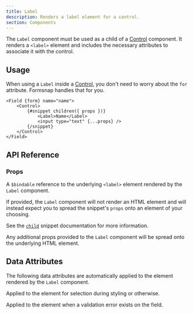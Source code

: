 ```yaml
---
title: Label
description: Renders a label element for a control.
section: Components
---
```


<script>
	import { PropField } from '@svecodocs/kit'
</script>

The `Label` component must be used as a child of a [Control](/docs/components/control) component. It renders a `<label>` element and includes the necessary attributes to associate it with the control.

## Usage

When using a `Label` inside a [Control](/docs/components/control), you don't need to worry about the `for` attribute. Formsnap handles that for you.

```svelte {3}
<Field {form} name="name">
	<Control>
		{#snippet children({ props })}
			<Label>Name</Label>
			<input type="text" {...props} />
		{/snippet}
	</Control>
</Field>
```

## API Reference

### Props

<PropField type="HTMLElement | null" name="ref">

A `$bindable` reference to the underlying `<label>` element rendered by the `Label` component.

</PropField>

<PropField type="Snippet" name="child">

If provided, the `Label` component will not render an HTML element and will instead expect you to spread the snippet's `props` onto an element of your choosing.

See the [`child`](/docs/composition/child) snippet documentation for more information.

</PropField>

<PropField type="HTMLAttributes<HTMLLabelElement>" name="...rest">

Any additional props provided to the `Label` component will be spread onto the underlying HTML element.

</PropField>

## Data Attributes

The following data attributes are automatically applied to the element rendered by the `Label` component.

<PropField type="''" name="data-fs-label">

Applied to the element for selection during styling or otherwise.

</PropField>

<PropField type="'' | undefined" name="data-fs-error">

Applied to the element when a validation error exists on the field.

</PropField>
